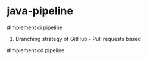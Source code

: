 # java-pipeline

#Implement ci pipeline

1. Branching strategy of GitHub - Pull requests based



#Implement cd pipeline
